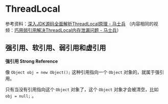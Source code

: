 # ThreadLocal 

参考资料：[深入JDK源码全面解析ThreadLocal原理 - 马士兵](https://www.bilibili.com/video/BV1ZY4y1P799) （内容相同的视频：[巧用弱引用解决ThreadLocal内存泄漏问题 - 马士兵](https://www.bilibili.com/video/BV19H4y1U7Jc/)）

## 强引用、软引用、弱引用和虚引用

**强引用 Strong Reference**

像 `Object obj = new Object();` 这种引用指向一个 `Object` 对象的，就属于强引用。

只有当没有引用指向这个 `Object` 对象了，这个 `Object` 对象才会被清空，比如 `obj = null;` 。
